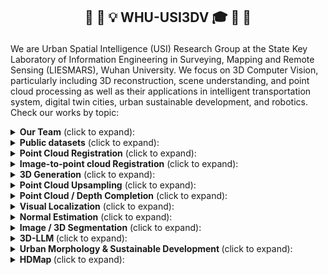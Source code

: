 <h2 align="center"> <p> 🎉 🎊 💡 WHU-USI3DV 🎓 👋 👏 </p></h2>

We are Urban Spatial Intelligence (USI) Research Group at the State Key Laboratory of Information Engineering in Surveying, Mapping and Remote Sensing (LIESMARS), Wuhan University. We focus on 3D Computer Vision, particularly including 3D reconstruction, scene understanding, and point cloud processing as well as their applications in intelligent transportation system, digital twin cities, urban sustainable development, and robotics. Check our works by topic:

<details>
  <summary><strong>Our Team</strong> (click to expand):</summary>

- **Lab Leaders**
    | Name                           | Role                                      |
    |--------------------------------|-------------------------------------------|
    | [Bisheng Yang](https://3s.whu.edu.cn/ybs/index.htm) | Professor, Head of LIESMARS, Wuhan University |
    | [Zhen Dong](https://dongzhenwhu.github.io/index.html) | Professor, Head of 3S Integration, Wuhan University   |
    | [Chi Chen](https://liesmars.whu.edu.cn/info/1168/6018.htm) | Associate Professor, Wuhan University |

- **Academic Advisors**
    | Name                           | Role                                      |
    |--------------------------------|-------------------------------------------|
    | [Yuan Liu](https://liuyuan-pal.github.io/) | Assistant Professor, Hong Kong University of Science and Technology          |
    | [Bing Wang](https://bingcs.github.io/) | Assistant Professor, Hong Kong Polytechnic University      |
    | [Wenxia Dai](https://scholar.google.com/citations?user=Pg3xGSUAAAAJ&hl=en) | Associate Professor, China University of Geosciences(Wuhan)          |
    | [Jianping Li](https://scholar.google.com.sg/citations?user=sewmV-oAAAAJ&hl=en) | PostDoc, Nanyang Technological University          |
    | [Fuxun Liang](https://liangfxwhu.github.io/) | PostDoc, Wuhan University      |
    | [Xiaoxin Mi](https://mixiaoxin.github.io/) | PostDoc, Wuhan University of Technology      |
    | [Ningning Zhu]() | PostDoc, Wuhan University      |

-  **Active Members**
    | Name                           | Role                 | Research Interests                                                                  |
    |--------------------------------|----------------------|-------------------------------------------------------------------------------------|
    | [Yuhao Li](https://whu-lyh.github.io/) | Ph.D. student, Wuhan University | LiDAR SLAM, Multi-modality Fusion                            |
    | [Xianghong Zou](https://zouxianghong.github.io/) | Ph.D. student, Wuhan University | Point Cloud Localization, 3D Change Detection                  |
    | [Haiping Wang](https://hpwang-whu.github.io/) | Ph.D. student, Wuhan University | 3D Reconstruction / Understanding / LLM                   |
    | [Zhe Chen](https://chenzhe-code.github.io/) | Ph.D. student, Wuhan University | Scene Understanding, 3D Urban Morphology                   |
    | [Xin Zhao](https://xinzhaodc.github.io/) | Ph.D. student, Wuhan University | Robot Mapping, LiDAR SLAM, Localization                      |
    | [Chen Long](https://chenlongwhu.github.io/) | Ph.D. student, Wuhan University | PC Enhancement, Urban Sustainable Development       |
    | [Zhen Cao](https://a4152684.github.io/) | Ph.D. student, Wuhan University | PC  Completion, Scene Understanding                                        |
    | [Luqi Zhang](https://zhangluqi0209.github.io/) | Ph.D. student, Wuhan University | 3D change detection / point cloud segmentation                   |
    | [Chong Liu](https://liuchong-911.github.io/) | Ph.D. student, Wuhan University | Scene Understanding, Intelligent Transportation                                        |
    | [Xiaochen Yang](https://xc-young.github.io/) | Ph.D. student, Wuhan University | Point Cloud Registration                                        |
    | [Bo Qiu](https://boqiuphd.github.io/) | M.S. student, Wuhan University | Scene Understanding, intelligent transportation systems                                        |
    | [Yuxiang Liu](https://yuxiangliuwhu.github.io/) | M.S. student, Wuhan University | GIS, Cartography, SDGs                                             |
    | [Youqi Liao](https://martin-liao.github.io/) | M.S. student, Wuhan University | Visual Localization, Place Recognition                                             |
    | [Hang Xu](https://xuhang0806.github.io/) | M.S. student, Wuhan University | Point Cloud Generation / Completion / Editing                        |
    | [Chengjie Li](https://pipijie16.github.io/) | M.S. student, Wuhan University | 3D City Models, Urban Morphology & Microclimate                        |
    | [Yuning Peng](https://pz0826.github.io/) | M.S. student, Wuhan University | 3D Reconstruction / Understanding / LLM               |
    | [Yizhe Zhang](https://yizhezhang0418.github.io/) | M.S. student, Wuhan University | Robotics, 3D Reconstruction, Automatic Control                                     |
    | [Qingwen Tan](https://github.com/TanQingw) | M.S. student, Wuhan University | Semantic Segmentation, Diffusion Models                                     |
 

</details>

<details>
  <summary><strong>Public datasets</strong> (click to expand):</summary>
  
  - 📂 [WHU-TLS](https://github.com/WHU-USI3DV/WHU-TLS) ![Github stars](https://img.shields.io/github/stars/WHU-USI3DV/WHU-TLS.svg): TLS PC registration benchmark covering 11 scenarios;
  - 📂 [WHU-Helmet](https://github.com/kafeiyin00/WHU-HelmetDataset) ![Github stars](https://img.shields.io/github/stars/kafeiyin00/WHU-HelmetDataset.svg): A helmet-based multi-sensor SLAM benchmark;
  - 📂 [WHU-Urban-3D](https://whu3d.com/) : ALS/MLS semantic/instance segmentation benchmark;
  - 📂 [WHU-Railway3D](https://github.com/WHU-USI3DV/WHU-Railway3D) ![Github stars](https://img.shields.io/github/stars/WHU-USI3DV/WHU-Railway3D.svg): Semantic segmentation benchmark for railway scenario;
  - 📂 [WHU-Lane](https://github.com/WHU-USI3DV/LaneMapping) ![Github stars](https://img.shields.io/github/stars/WHU-USI3DV/LaneMapping.svg): A Benchmark Approach and Dataset for Large-scale Lane Mapping from MLS Point Clouds;
  - 📂 [WHU-Synthetic](https://github.com/WHU-USI3DV/WHU-Synthetic) ![Github stars](https://img.shields.io/github/stars/WHU-USI3DV/WHU-Synthetic.svg): A large-scale 3D synthetic perception dataset designed for multi-task learning;
  - 📂 [WHU-Road3D](https://github.com/WHU-USI3DV/WHU-Road3D) ![Github stars](https://img.shields.io/github/stars/WHU-USI3DV/WHU-Road3D.svg): A review and benchmark for detailed road surface mapping;
</details>

<details>
  <summary><strong>Point Cloud Registration</strong> (click to expand):</summary>
  
  - 📂 [BSC (ISPRS J'17)](https://github.com/YuePanEdward/GH-ICP/blob/master/include/binary_feature_extraction.hpp) ![Github stars](https://img.shields.io/github/stars/YuePanEdward/GH-ICP.svg): A handcrafted point cloud local descriptor utilizing CPU;
  - 📂 [YOHO (ACM MM'22)](https://github.com/HpWang-whu/YOHO) ![Github stars](https://img.shields.io/github/stars/HpWang-whu/YOHO.svg): A learning-based point cloud local rotation-equivariant descriptor;
  - 📂 [RoReg (TPAMI'23)](https://github.com/HpWang-whu/RoReg) ![Github stars](https://img.shields.io/github/stars/HpWang-whu/RoReg.svg): Utilizing rotation-equivariance in the whole pipeline of pairwise registration;
  - 📂 [SGHR (CVPR'23)](https://github.com/WHU-USI3DV/SGHR) ![Github stars](https://img.shields.io/github/stars/WHU-USI3DV/SGHR.svg): A simple multiview pc registration baseline;
  - 📂 [MSReg (IEEE TGRS'24)](https://github.com/WHU-USI3DV/MSReg) ![Github stars](https://img.shields.io/github/stars/WHU-USI3DV/MSReg.svg): Fast 4DOF registration of MLS and stereo point clouds;
</details>

<details>
  <summary><strong>Image-to-point cloud Registration</strong> (click to expand):</summary>
  
  - 📂 [FreeReg (ICLR'24)](https://github.com/WHU-USI3DV/FreeReg) ![Github stars](https://img.shields.io/github/stars/WHU-USI3DV/FreeReg.svg) : FreeReg extracts cross-modality features from pretrained diffusion models and monocular depth estimators for accurate zero-shot image-to-point cloud registration;
  - 📂 [CoFiI2P (RA-L'24)](https://github.com/WHU-USI3DV/CoFiI2P) ![Github stars](https://img.shields.io/github/stars/WHU-USI3DV/CoFiI2P.svg) : CoFiI2P is a coarse-to-fine framework for image-to-point cloud registration task;
</details>

<details>
  <summary><strong>3D Generation</strong> (click to expand):</summary>
  
  - 📂 [VistaDream (arXiv'24)](https://github.com/WHU-USI3DV/VistaDream) ![Github stars](https://img.shields.io/github/stars/WHU-USI3DV/VistaDream.svg): VistaDream is a training-free framework to reconstruct a high-quality 3D scene from a single-view image;
</details>

<details>
  <summary><strong>Point Cloud Upsampling</strong> (click to expand):</summary>
  
  - 📂 [PC2-PU (ACM MM'22)](https://github.com/chenlongwhu/PC2-PU) ![Github stars](https://img.shields.io/github/stars/chenlongwhu/PC2-PU.svg) : A transformer-based point cloud upsampling baseline;
</details>

<details>
  <summary><strong>Point Cloud / Depth Completion</strong> (click to expand):</summary>
  
  - 📂 [KT-Net (AAAI'23)](https://github.com/a4152684/KT-Net) ![Github stars](https://img.shields.io/github/stars/a4152684/KT-Net.svg) : A transformer-based point cloud completion baseline;
  - 📂 [SparseDC (Information Fusion'24)](https://github.com/WHU-USI3DV/SparseDC) ![Github stars](https://img.shields.io/github/stars/WHU-USI3DV/SparseDC.svg) : Depth Completion from sparse and non-uniform inputs;
  - 📂 [EGIInet (ECCV'24)](https://github.com/WHU-USI3DV/EGIInet) ![Github stars](https://img.shields.io/github/stars/WHU-USI3DV/EGIInet.svg) : Single view image guided point cloud completion framework;
</details>

<details>
  <summary><strong>Visual Localization</strong> (click to expand):</summary>
  
  - 📂 [PatchAugNet (ISPRS J'23)](https://github.com/WHU-USI3DV/PatchAugNet) ![Github stars](https://img.shields.io/github/stars/WHU-USI3DV/PatchAugNet.svg) : A cross-platform pc localization baseline;
  - 📂 [LAWS (ISPRS J'24)](https://github.com/WHU-USI3DV/LAWS) ![Github stars](https://img.shields.io/github/stars/WHU-USI3DV/LAWS.svg) : Regard point cloud localization as a classification problem;
  - 📂 [OSMLoc (arXiv'24)](https://github.com/WHU-USI3DV/OSMLoc) ![Github stars](https://img.shields.io/github/stars/WHU-USI3DV/OSMLoc.svg) : An image-to-OpenstreetMap (I2O) visual localization framework;
</details>

<details>
  <summary><strong>Normal Estimation</strong> (click to expand):</summary>
  
  - 📂 [AdaFit (ICCV'21)](https://github.com/Runsong123/AdaFit) ![Github stars](https://img.shields.io/github/stars/Runsong123/AdaFit.svg) : Rethinking pc normal estimation;
</details>

<details>
  <summary><strong>Image / 3D Segmentation</strong> (click to expand):</summary>

  - 📂 [ME-Net (JAG'23)](https://github.com/WHU-USI3DV/MENet) ![Github stars](https://img.shields.io/github/stars/WHU-USI3DV/MENet.svg) : Objection detection utilizing both image and Lidar from mobile platform;
  - 📂 [Mobile-Seed (RAL'24)](https://github.com/WHU-USI3DV/Mobile-Seed) ![Github stars](https://img.shields.io/github/stars/WHU-USI3DV/Mobile-Seed.svg) : An online framework for simultaneous semantic segmentation and boundary detection on compact robots;
  - 📂 [GAGS (arXiv'24)](https://github.com/WHU-USI3DV/GAGS) ![Github stars](https://img.shields.io/github/stars/WHU-USI3DV/GAGS.svg) : GAGS enables accurate open-vocabulary understanding of a 3D scene;
  - 📂 [StreetSeg (ISPRS J'25)](https://github.com/WHU-USI3DV/StreetSeg) ![Github stars](https://img.shields.io/github/stars/WHU-USI3DV/StreetSeg.svg) :Cross-modal Semantic Transfer for Point Cloud Semantic Segmentation without 3D Annotation;
</details>

<details>
  <summary><strong> 3D-LLM </strong> (click to expand):</summary>
  
  - 📂 [CityAnchor](https://github.com/WHU-USI3DV/CityAnchor) ![Github stars](https://img.shields.io/github/stars/WHU-USI3DV/CityAnchor.svg): Find targets in city-scale point clouds with text descriptions using LLM;
</details>


<details>
  <summary><strong> Urban Morphology & Sustainable Development </strong> (click to expand):</summary>
  
  - 📂 [3DBIE-SolarPV (Applied Energy‘24)](https://github.com/WHU-USI3DV/3DBIE-SolarPV) ![Github stars](https://img.shields.io/github/stars/WHU-USI3DV/3DBIE-SolarPV.svg) : City-scale solar PV potential estimation on 3D buildings using multi-source RS data: A case study in Wuhan, China;
</details>

<details>
  <summary><strong> HDMap </strong> (click to expand):</summary>
  
  - 📂 [LaneMapping](https://github.com/WHU-USI3DV/LaneMapping) ![Github stars](https://img.shields.io/github/stars/WHU-USI3DV/LaneMapping.svg): A Benchmark Approach and Dataset for Large-scale Lane Mapping from MLS Point Clouds;
</details>




